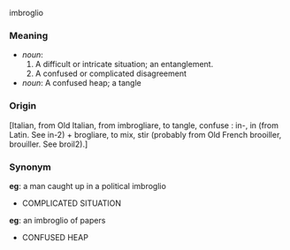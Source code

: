 imbroglio
### Meaning
+ _noun_:
   1. A difficult or intricate situation; an entanglement.
   2. A confused or complicated disagreement
+ _noun_: A confused heap; a tangle

### Origin

[Italian, from Old Italian, from imbrogliare, to tangle, confuse : in-, in (from Latin. See in-2) + brogliare, to mix, stir (probably from Old French brooiller, brouiller. See broil2).]

### Synonym

__eg__: a man caught up in a political imbroglio

+ COMPLICATED SITUATION

__eg__: an imbroglio of papers

+ CONFUSED HEAP


